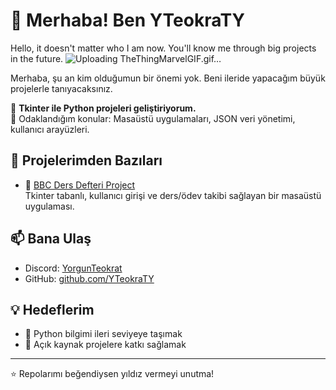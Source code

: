 # 👋 Merhaba! Ben YTeokraTY

Hello, it doesn't matter who I am now. You'll know me through big projects in the future.
                                       ![Uploading TheThingMarvelGIF.gif…]()

Merhaba, şu an kim olduğumun bir önemi yok. Beni ileride yapacağım büyük projelerle tanıyacaksınız.


📌 **Tkinter ile Python projeleri geliştiriyorum.**  
🎯 Odaklandığım konular: Masaüstü uygulamaları, JSON veri yönetimi, kullanıcı arayüzleri.

## 🚀 Projelerimden Bazıları

- 📘 [BBC Ders Defteri Project](https://github.com/YTeokraTY/BBC-Ders-Defteri-Project)  
  Tkinter tabanlı, kullanıcı girişi ve ders/ödev takibi sağlayan bir masaüstü uygulaması.

## 📫 Bana Ulaş

- Discord: [YorgunTeokrat](https://discord.com/users/yorgun_teokrat)  
- GitHub: [github.com/YTeokraTY](https://github.com/YTeokraTY)

  
## 💡 Hedeflerim

- 🧠 Python bilgimi ileri seviyeye taşımak  
- 🔧 Açık kaynak projelere katkı sağlamak

---

⭐️ Repolarımı beğendiysen yıldız vermeyi unutma!
